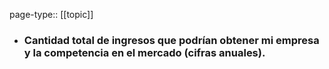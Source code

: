 page-type:: [[topic]]
- ### Cantidad total de ingresos que podrían obtener mi empresa y la competencia en el mercado (cifras anuales).


